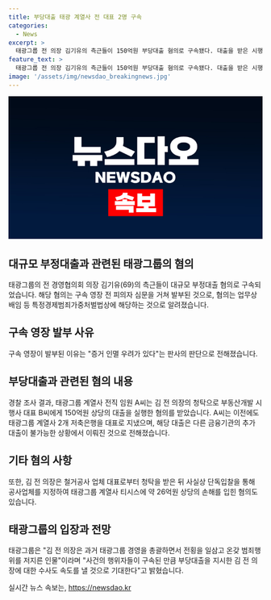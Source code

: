 ```yaml
---
title: 부당대출 태광 계열사 전 대표 2명 구속
categories:
  - News
excerpt: >
  태광그룹 전 의장 김기유의 측근들이 150억원 부당대출 혐의로 구속됐다. 대출을 받은 시행사 대표는 다른 대출 탓에 어려움을 겪었지만, 의장의 압박으로 대출을 받았다고 전해졌다. 김 의장은 다른 혐의로 검찰 수사를 받고 있다. 태광그룹은 의장이 과거부터 부당한 행위를 저질렀다고 주장하며 의장에 대한 수사도 속도를 낼 것으로 밝혔다.
feature_text: >
  태광그룹 전 의장 김기유의 측근들이 150억원 부당대출 혐의로 구속됐다. 대출을 받은 시행사 대표는 다른 대출 탓에 어려움을 겪었지만, 의장의 압박으로 대출을 받았다고 전해졌다. 김 의장은 다른 혐의로 검찰 수사를 받고 있다. 태광그룹은 의장이 과거부터 부당한 행위를 저질렀다고 주장하며 의장에 대한 수사도 속도를 낼 것으로 밝혔다.
image: '/assets/img/newsdao_breakingnews.jpg'
---
```


<p><img src="/assets/img/newsdao_breakingnews.jpg" alt="pcversion 속보" /></p>

<h2 data-ke-size="size26">대규모 부정대출과 관련된 태광그룹의 혐의</h2>

<p data-ke-size="size16">태광그룹의 전 경영협의회 의장 김기유(69)의 측근들이 대규모 부정대출 혐의로 구속되었습니다. 해당 혐의는 구속 영장 전 피의자 심문을 거쳐 발부된 것으로, 혐의는 업무상 배임 등 특정경제범죄가중처벌법상에 해당하는 것으로 알려졌습니다.</p>

<h2 data-ke-size="size26">구속 영장 발부 사유</h2>

<p data-ke-size="size16">구속 영장이 발부된 이유는 "증거 인멸 우려가 있다"는 판사의 판단으로 전해졌습니다.</p>

<h2 data-ke-size="size26">부당대출과 관련된 혐의 내용</h2>

<p data-ke-size="size16">경찰 조사 결과, 태광그룹 계열사 전직 임원 A씨는 김 전 의장의 청탁으로 부동산개발 시행사 대표 B씨에게 150억원 상당의 대출을 실행한 혐의를 받았습니다. A씨는 이전에도 태광그룹 계열사 2개 저축은행을 대표로 지냈으며, 해당 대출은 다른 금융기관의 추가 대출이 불가능한 상황에서 이뤄진 것으로 전해졌습니다.</p>

<h2 data-ke-size="size26">기타 혐의 사항</h2>

<p data-ke-size="size16">또한, 김 전 의장은 철거공사 업체 대표로부터 청탁을 받은 뒤 사실상 단독입찰을 통해 공사업체를 지정하여 태광그룹 계열사 티시스에 약 26억원 상당의 손해를 입힌 혐의도 있습니다.</p>

<h2 data-ke-size="size26">태광그룹의 입장과 전망</h2>

<p data-ke-size="size16">태광그룹은 "김 전 의장은 과거 태광그룹 경영을 총괄하면서 전횡을 일삼고 온갖 범죄행위를 저지른 인물"이라며 "사건의 행위자들이 구속된 만큼 부당대출을 지시한 김 전 의장에 대한 수사도 속도를 낼 것으로 기대한다"고 밝혔습니다.</p>
실시간 뉴스 속보는, <a href="https://newsdao.kr" rel="dofollow">https://newsdao.kr</a>


